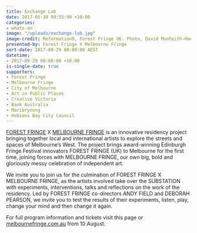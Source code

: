 ```yaml
---
title: Exchange Lab
date: 2017-05-30 09:55:00 +10:00
categories:
- whats-on
image: "/uploads/exchange-lab.jpg"
image-credit: Reformation9, Forest Fringe UK. Photo, David Monteith-Hodge
presented-by: Forest Fringe X Melbourne Fringe
sort-date: 2017-09-29 00:00:00 AEST
datetime:
- 2017-09-29 00:00:00 +10:00
is-single-date: true
supporters:
- Forest Fringe
- Melbourne Fringe
- City of Melbourne
- Art in Public Places
- Creative Victoria
- Bank Australia
- Maribrynong
- Hobsons Bay City Council
---
```


[FOREST FRINGE](http://www.forestfringe.co.uk/) X [MELBOURNE FRINGE](https://melbournefringe.com.au/) is an innovative residency project bringing together local and international artists to explore the streets and spaces of Melbourne’s West. The project brings award-winning Edinburgh Fringe Festival innovators FOREST FRINGE (UK) to Melbourne for the first time, joining forces with MELBOURNE FRINGE, our own big, bold and gloriously messy celebration of independent art. 

We invite you to join us for the culmination of FOREST FRINGE X MELBOURNE FRINGE, as the artists involved take over the SUBSTATION with experiments, interventions, talks and reflections on the work of the residency. Led by FOREST FRINGE co-directors ANDY FIELD and DEBORAH PEARSON, we invite you to test the results of their experiments, listen, play, change your mind and then change it again.

For full program information and tickets visit this page or [melbournefringe.com.au](https://melbournefringe.com.au/) from 10 August.
